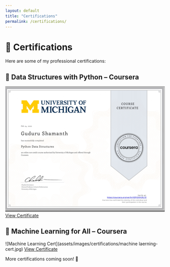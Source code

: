 ```yaml
---
layout: default
title: "Certifications"
permalink: /certifications/
---
```


# 📜 Certifications  

Here are some of my professional certifications:

## 📜 Data Structures with Python – Coursera  
![Python Cert](assets/images/certifications/python-cert.jpg)  
[View Certificate](https://www.coursera.org/account/accomplishments/verify/YZPY2YQCKL7Z)  

## 📜 Machine Learning for All – Coursera  
![Machine Learning Cert](assets/images/certifications/machine laerning-cert.jpg)
[View Certificate](https://www.coursera.org/account/accomplishments/verify/CXBYPJP3X6VW)  

More certifications coming soon! 🚀  
